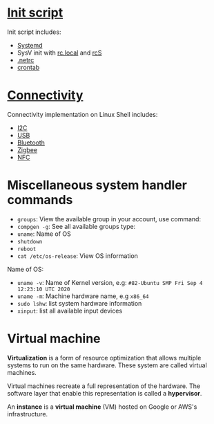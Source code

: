 # [Init script](Init%20script)
Init script includes:
* [Systemd](Init%20script/Systemd.md)
* SysV init with [rc.local](https://github.com/TranPhucVinh/Linux-Shell/blob/master/Physical%20layer/File%20system/File%20hierarchy.md#rclocal) and [rcS](https://github.com/TranPhucVinh/Linux-Shell/blob/master/Physical%20layer/File%20system/File%20hierarchy.md#rcs)
* [.netrc](Init%20script/.netrc.md)
* [crontab](crontab)

# [Connectivity](Connectivity)
Connectivity implementation on Linux Shell includes:
* [I2C]()
* [USB]()
* [Bluetooth]()
* [Zigbee]()
* [NFC]()

# Miscellaneous system handler commands

* ``groups``: View the available group in your account, use command:
* ``compgen -g``: See all available groups type: 
* ``uname``: Name of OS
* ``shutdown``
* ``reboot``
* ``cat /etc/os-release``: View OS information

Name of OS:

* ``uname -v``: Name of Kernel version, e.g: ``#82-Ubuntu SMP Fri Sep 4 12:23:10 UTC 2020``
* ``uname -m``: Machine hardware name, e.g ``x86_64``
* ``sudo lshw``: list system hardware information
* ``xinput``: list all available input devices

# Virtual machine
**Virtualization** is a form of resource optimization that allows multiple systems to run on the same hardware. These system are called virtual machines.

Virtual machines recreate a full representation of the hardware. The software layer that enable this representation is called a **hypervisor**.

An **instance** is a **virtual machine** (VM) hosted on Google or AWS's infrastructure.

